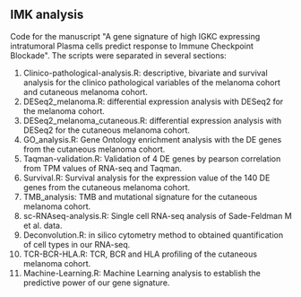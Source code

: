 ## IMK analysis

Code for the manuscript "A gene signature of high IGKC expressing intratumoral Plasma cells predict response to Immune Checkpoint Blockade". The scripts were separated in several sections:

  1. Clinico-pathological-analysis.R: descriptive, bivariate and survival analysis for the clinico pathological variables of the melanoma cohort and cutaneous melanoma cohort. 
  2. DESeq2_melanoma.R: differential expression analysis with DESeq2 for the melanoma cohort. 
  3. DESeq2_melanoma_cutaneous.R: differential expression analysis with DESeq2 for the cutaneous melanoma cohort. 
  4. GO_analysis.R: Gene Ontology enrichment analysis with the DE genes from the cutaneous melanoma cohort. 
  5. Taqman-validation.R: Validation of 4 DE genes by pearson correlation from TPM values of RNA-seq and Taqman.
  6. Survival.R: Survival analysis for the expression value of the 140 DE genes from the cutaneous melanoma cohort. 
  7. TMB_analysis: TMB and mutational signature for the cutaneous melanoma cohort. 
  8. sc-RNAseq-analysis.R: Single cell RNA-seq analysis of Sade-Feldman M et al. data. 
  9. Deconvolution.R: in silico cytometry method to obtained quantification of cell types in our RNA-seq.
  10. TCR-BCR-HLA.R: TCR, BCR and HLA profiling of the cutaneous melanoma cohort. 
  11. Machine-Learning.R: Machine Learning analysis to establish the predictive power of our gene signature.


